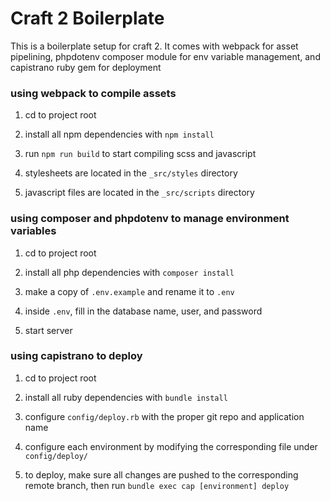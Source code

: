 # Craft 2 Boilerplate

This is a boilerplate setup for craft 2. It comes with webpack for asset
pipelining, phpdotenv composer module for env variable management, and
capistrano ruby gem for deployment

### using webpack to compile assets

1. cd to project root

2. install all npm dependencies with `npm install`

3. run `npm run build` to start compiling scss and javascript

4. stylesheets are located in the `_src/styles` directory

5. javascript files are located in the `_src/scripts` directory

### using composer and phpdotenv to manage environment variables

1. cd to project root

2. install all php dependencies with `composer install`

3. make a copy of `.env.example` and rename it to `.env`

4. inside `.env`, fill in the database name, user, and password

5. start server

### using capistrano to deploy

1. cd to project root

2. install all ruby dependencies with `bundle install`

3. configure `config/deploy.rb` with the proper git repo and application name

4. configure each environment by modifying the corresponding file under
   `config/deploy/`

5. to deploy, make sure all changes are pushed to the corresponding remote
   branch, then run `bundle exec cap [environment] deploy`
